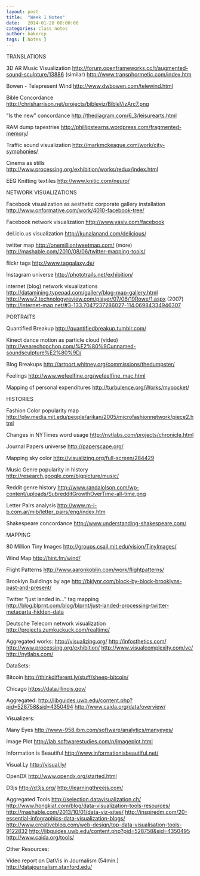 ```yaml
---
layout: post
title:  "Week 1 Notes"
date:   2014-01-28 00:00:00
categories: class notes
author: bakercp
tags: [ Notes ]
---
```


TRANSLATIONS

3D AR Music Visualization
http://forum.openframeworks.cc/t/augmented-sound-sculpture/13886
(similar)
http://www.transphormetic.com/index.htm

Bowen - Telepresent Wind
http://www.dwbowen.com/telewind.html

Bible Concordance
http://chrisharrison.net/projects/bibleviz/BibleVizArc7.png

“Is the new” concordance
http://thediagram.com/6_3/leisurearts.html

RAM dump tapestries
http://phillipstearns.wordpress.com/fragmented-memory/

Traffic sound visualization
http://markmckeague.com/work/city-symphonies/

Cinema as stills
http://www.processing.org/exhibition/works/redux/index.html

EEG Knitting textiles
http://www.knitic.com/neuro/


NETWORK VISUALIZATIONS

Facebook visualization as aesthetic corporate gallery installation
http://www.onformative.com/work/4010-facebook-tree/

Facebook network visualization
http://www.yasiv.com/facebook

del.icio.us visualization
http://kunalanand.com/delicious/

twitter map
http://onemilliontweetmap.com/
(more)
http://mashable.com/2010/08/06/twitter-mapping-tools/

flickr tags
http://www.taggalaxy.de/

Instagram universe
http://phototrails.net/exhibition/

internet (blog) network visualizations
http://datamining.typepad.com/gallery/blog-map-gallery.html
http://www2.technologyreview.com/player/07/06/19Rowe/1.aspx (2007)
http://internet-map.net/#3-133.7047237286027-114.06984334946307




PORTRAITS

Quantified Breakup
http://quantifiedbreakup.tumblr.com/

Kinect dance motion as particle cloud (video)
http://wearechopchop.com/%E2%80%9Cunnamed-soundsculpture%E2%80%9D/

Blog Breakups
http://artport.whitney.org/commissions/thedumpster/

Feelings
http://www.wefeelfine.org/wefeelfine_mac.html

Mapping of personal expenditures
http://turbulence.org/Works/mypocket/




HISTORIES

Fashion Color popularity map
http://plw.media.mit.edu/people/arikan/2005/microfashionnetwork/piece2.html

Changes in NYTimes word usage
http://nytlabs.com/projects/chronicle.html

Journal Papers universe
http://paperscape.org/

Mapping sky color
http://visualizing.org/full-screen/284429

Music Genre popularity in history
http://research.google.com/bigpicture/music/

Reddit genre history
http://www.randalolson.com/wp-content/uploads/SubredditGrowthOverTime-all-time.png

Letter Pairs analysis
http://www.m-i-b.com.ar/mib/letter_pairs/eng/index.htm

Shakespeare concordance
http://www.understanding-shakespeare.com/




MAPPING


80 Million Tiny Images
http://groups.csail.mit.edu/vision/TinyImages/

Wind Map
http://hint.fm/wind/


Flight Patterns
http://www.aaronkoblin.com/work/flightpatterns/

Brooklyn Buildings by age
http://bklynr.com/block-by-block-brooklyns-past-and-present/

Twitter “just landed in…” tag mapping
http://blog.blprnt.com/blog/blprnt/just-landed-processing-twitter-metacarta-hidden-data

Deutsche Telecom network visualization
http://projects.zumkuckuck.com/realtime/

Aggregated works:
http://visualizing.org/
http://infosthetics.com/
http://www.processing.org/exhibition/
http://www.visualcomplexity.com/vc/
http://nytlabs.com/

DataSets:

Bitcoin
http://thinkdifferent.ly/stuff/sheep-bitcoin/

Chicago
https://data.illinois.gov/

Aggregated:
http://libguides.uwb.edu/content.php?pid=528758&sid=4350494
http://www.caida.org/data/overview/

Visualizers:

Many Eyes
http://www-958.ibm.com/software/analytics/manyeyes/

Image Plot
http://lab.softwarestudies.com/p/imageplot.html

Information is Beautiful
http://www.informationisbeautiful.net/

Visual.Ly
http://visual.ly/

OpenDX
http://www.opendx.org/started.html

D3js
http://d3js.org/
http://learningthreejs.com/

Aggregated Tools
http://selection.datavisualization.ch/
http://www.hongkiat.com/blog/data-visualization-tools-resources/
http://mashable.com/2013/10/01/data-viz-sites/
http://inspiredm.com/20-essential-infographics-data-visualization-blogs/
http://www.creativebloq.com/web-design/top-data-visualisation-tools-9122832
http://libguides.uwb.edu/content.php?pid=528758&sid=4350495
http://www.caida.org/tools/

Other Resources:

Video report on DatVis in Journalism (54min.)
http://datajournalism.stanford.edu/
